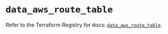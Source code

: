 # `data_aws_route_table`

Refer to the Terraform Registry for docs: [`data_aws_route_table`](https://registry.terraform.io/providers/hashicorp/aws/6.5.0/docs/data-sources/route_table).
